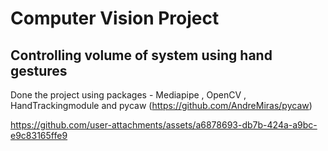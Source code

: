 # Computer Vision Project

## Controlling volume of system using hand gestures

Done the project using packages - Mediapipe , OpenCV , HandTrackingmodule and pycaw (https://github.com/AndreMiras/pycaw)





https://github.com/user-attachments/assets/a6878693-db7b-424a-a9bc-e9c83165ffe9

